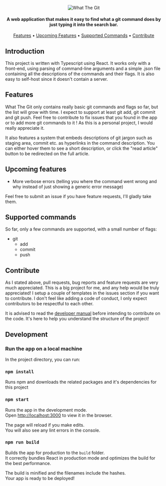 <p align="center">
  <img src="https://i.ibb.co/GQF1Mxm/logo.webp" alt="What The Git"/>
</p>


<h4 align="center">A web application that makes it easy to find what a git command does by just typing it into the search bar. </h4>

<p align="center">
  <a href="#features">Features</a> •
  <a href="#upcoming-features">Upcoming Features</a> •
  <a href="#supported-commands">Supported Commands</a> •
  <a href="#contribute">Contribute</a>  
</p>


## Introduction
This project is written with Typescript using React. It works only with a front-end, using parsing of command-line arguments and a simple .json file containing all the descriptions of the commands and their flags. It is also easy to self-host since it doesn't contain a server.

## Features
What The Git only contains really basic git commands and flags so far, but the list will grow with time. I expect to support at least git add, git commit and git push. Feel free to contribute to fix issues that you found in the app or to add more git commands to it ! As this is a personal project, I would really appreciate it.

It also features a system that embeds descriptions of git jargon such as staging area, commit etc. as hyperlinks in the command description. You can either hover them to see a short description, or click the "read article" button to be redirected on the full article.

## Upcoming features
* More verbose errors (telling you where the command went wrong and why instead of just showing a generic error message)
 
Feel free to submit an issue if you have feature requests, I'll gladly take them.

## Supported commands
So far, only a few commands are supported, with a small number of flags:

* git
  * add
  * commit
  * push


## Contribute
As I stated above, pull requests, bug reports and feature requests are very much appreciated. This is a big project for me, and any help would be truly appreciated! I setup a couple of templates in the issues section if you want to contribute. I don't feel like adding a code of conduct, I only expect contributors to be respectful to each other.

It is advised to read the [developer manual](DEVELOPMENT.md) before intending to contribute on the code. It's here to help you understand the structure of the project!
## Development

### Run the app on a local machine
In the project directory, you can run:

### `npm install`
Runs npm and downloads the related packages and it's dependencies for this project

### `npm start`
Runs the app in the development mode.\
Open [http://localhost:3000](http://localhost:3000) to view it in the browser.

The page will reload if you make edits.\
You will also see any lint errors in the console.

### `npm run build`
Builds the app for production to the `build` folder.\
It correctly bundles React in production mode and optimizes the build for the best performance.

The build is minified and the filenames include the hashes.\
Your app is ready to be deployed!
